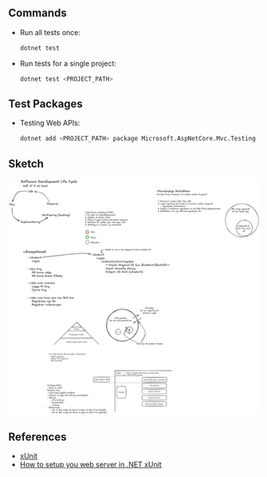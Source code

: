 ## Commands

- Run all tests once:

    ```sh
    dotnet test
    ```

- Run tests for a single project:

    ```sh
    dotnet test <PROJECT_PATH>
    ```

## Test Packages

- Testing Web APIs:

    ```sh
    dotnet add <PROJECT_PATH> package Microsoft.AspNetCore.Mvc.Testing
    ```

## Sketch

![Sketches from class](/docs/sketches-09-04.excalidraw.png)

## References

- [xUnit](https://learn.microsoft.com/en-us/dotnet/core/testing/unit-testing-csharp-with-xunit)
- [How to setup you web server in .NET xUnit](https://learn.microsoft.com/en-us/aspnet/core/test/integration-tests?view=aspnetcore-9.0&pivots=xunit#basic-tests-with-the-default-webapplicationfactory)
